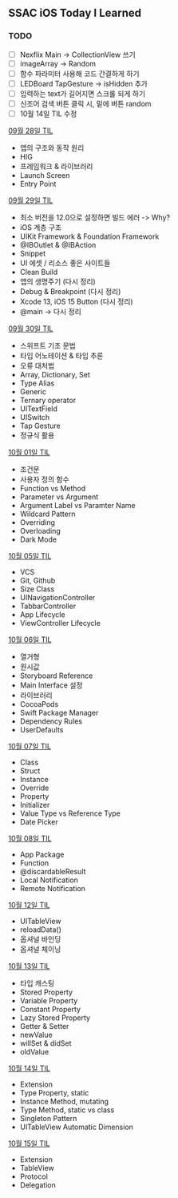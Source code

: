 ## SSAC iOS Today I Learned

### TODO
- [ ] Nexflix Main -> CollectionView 쓰기
- [ ] imageArray -> Random
- [ ] 함수 파라미터 사용해 코드 간결하게 하기
- [ ] LEDBoard TapGesture -> isHidden 추가
- [ ] 입력하는 text가 길어지면 스크롤 되게 하기
- [ ] 신조어 검색 버튼 클릭 시, 밑에 버튼 random 
- [ ] 10월 14일 TIL 수정 

[09월 28일 TIL](https://seungchan.tistory.com/entry/SSAC-TIL-09%EC%9B%94-28%EC%9D%BC-TIL)
- 앱의 구조와 동작 원리
- HIG
- 프레임워크 & 라이브러리
- Launch Screen
- Entry Point

[09월 29일 TIL](https://seungchan.tistory.com/entry/SSAC-iOS-09%EC%9B%94-29%EC%9D%BC-TIL)
- 최소 버전을 12.0으로 설정하면 빌드 에러 -> Why?
- iOS 계층 구조
- UIKit Framework & Foundation Framework
- @IBOutlet & @IBAction
- Snippet
- UI 에셋 / 리소스 좋은 사이트들
- Clean Build
- 앱의 생명주기 (다시 정리)
- Debug & Breakpoint (다시 정리)
- Xcode 13, iOS 15 Button (다시 정리)
- @main ->    다시 정리

[09월 30일 TIL](https://seungchan.tistory.com/entry/SSAC-iOS-09%EC%9B%94-30%EC%9D%BC-TIL)
- 스위프트 기초 문법
- 타입 어노테이션 & 타입 추론
- 오류 대처법
- Array, Dictionary, Set
- Type Alias
- Generic
- Ternary operator
- UITextField
- UISwitch
- Tap Gesture
- 정규식 활용

[10월 01일 TIL](https://seungchan.tistory.com/entry/SSAC-iOS-10%EC%9B%94-01%EC%9D%BC-TIL)
- 조건문
- 사용자 정의 함수
- Function vs Method
- Parameter vs Argument
- Argument Label vs Paramter Name
- Wildcard Pattern
- Overriding
- Overloading
- Dark Mode

[10월 05일 TIL](https://seungchan.tistory.com/entry/SeSAC-iOS-10%EC%9B%94-05%EC%9D%BC-TIL)
- VCS
- Git, Github
- Size Class
- UINavigationController
- TabbarController
- App Lifecycle
- ViewController Lifecycle

[10월 06일 TIL](https://seungchan.tistory.com/entry/SeSAC-iOS-10%EC%9B%94-6%EC%9D%BC-TIL)
- 열거형
- 원시값
- Storyboard Reference
- Main Interface 설정
- 라이브러리
- CocoaPods
- Swift Package Manager
- Dependency Rules
- UserDefaults

[10월 07일 TIL](https://seungchan.tistory.com/entry/SeSAC-iOS-10%EC%9B%94-07%EC%9D%BC-TIL)
- Class
- Struct
- Instance
- Override
- Property
- Initializer
- Value Type vs Reference Type
- Date Picker 

[10월 08일 TIL](https://seungchan.tistory.com/entry/SeSAC-iOS-10%EC%9B%94-08%EC%9D%BC-TIL) 
- App Package
- Function
- @discardableResult
- Local Notification
- Remote Notification

[10월 12일 TIL](https://seungchan.tistory.com/entry/SeSAC-iOS-10%EC%9B%94-12%EC%9D%BC-TIL)
- UITableView
- reloadData()
- 옵셔널 바인딩
- 옵셔널 체이닝

[10월 13일 TIL](https://seungchan.tistory.com/entry/SeSAC-iOS-10%EC%9B%94-13%EC%9D%BC-TIL)
- 타입 캐스팅
- Stored  Property
- Variable Property
- Constant Property
- Lazy Stored Property
- Getter & Setter
- newValue
- willSet & didSet 
- oldValue

[10월 14일 TIL](https://seungchan.tistory.com/entry/SeSAC-iOS-10%EC%9B%94-14%EC%9D%BC-TIL)
- Extension
- Type Property, static
- Instance Method, mutating
- Type Method, static vs class
- Singleton Pattern
- UITableView Automatic Dimension

[10월 15일 TIL](https://seungchan.tistory.com/entry/SeSAC-iOS-10%EC%9B%94-15%EC%9D%BC-TIL)
- Extension
- TableView
- Protocol
- Delegation
